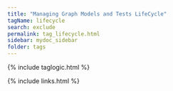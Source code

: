 ```yaml
---
title: "Managing Graph Models and Tests LifeCycle"
tagName: lifecycle
search: exclude
permalink: tag_lifecycle.html
sidebar: mydoc_sidebar
folder: tags
---
```

{% include taglogic.html %}

{% include links.html %}
